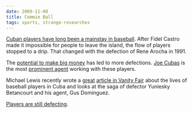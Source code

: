 ```yaml
---
date: 2009-11-08
title: Commie Ball
tags: sports, strange-researches
---
```


[Cuban players have long been a mainstay in baseball](http://www.pbs.org/stealinghome/history/index.html). After Fidel Castro made it impossible for people to leave the island, the flow of players stopped to a drip. That changed with the defection of Rene Arocha in 1991.

The [potential to make big money](http://www.nytimes.com/1999/04/25/sports/what-price-glory-a-special-report-cuban-players-defect-but-often-with-a-cost.html?pagewanted=all) has led to more defections. [Joe Cubas](http://www.nytimes.com/1996/08/15/sports/joe-cubas-helps-cuban-ballplayers-defect.html?pagewanted=all) is the most [prominent agent](http://www.time.com/time/magazine/article/0,9171,984244,00.html) working with these players.  

Michael Lewis recently wrote a [great](http://www.vanityfair.com/politics/features/2008/07/cuban_baseball200807) [article in Vanity Fair](http://www.vanityfair.com/politics/features/2008/07/cuban_baseball200807) about the lives of baseball players in Cuba and looks at the saga of defector Yuniesky Betancourt and his agent, Gus Dominguez.  

[Players are still defecting](http://sports.espn.go.com/mlb/news/story?id=3826150).
